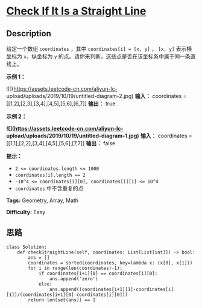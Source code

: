 # [Check If It Is a Straight Line][title]

## Description

给定一个数组 `coordinates` ，其中 `coordinates[i] = [x, y]` ， `[x, y]` 表示横坐标为 `x`、纵坐标为
`y` 的点。请你来判断，这些点是否在该坐标系中属于同一条直线上。



**示例 1：**

![](https://assets.leetcode-cn.com/aliyun-lc-
upload/uploads/2019/10/19/untitled-diagram-2.jpg)
            **输入：** coordinates = [[1,2],[2,3],[3,4],[4,5],[5,6],[6,7]]    **输出：** true    

**示例 2：**

**![](https://assets.leetcode-cn.com/aliyun-lc-
upload/uploads/2019/10/19/untitled-diagram-1.jpg)**
            **输入：** coordinates = [[1,1],[2,2],[3,4],[4,5],[5,6],[7,7]]    **输出：** false    



**提示：**

  * `2 <= coordinates.length <= 1000`
  * `coordinates[i].length == 2`
  * `-10^4 <= coordinates[i][0], coordinates[i][1] <= 10^4`
  * `coordinates` 中不含重复的点


**Tags:** Geometry, Array, Math

**Difficulty:** Easy

## 思路

``` python3
class Solution:
    def checkStraightLine(self, coordinates: List[List[int]]) -> bool:
        ans = []
        coordinates = sorted(coordinates, key=lambda x: (x[0], x[1]))
        for i in range(len(coordinates)-1):
            if coordinates[i+1][0] == coordinates[i][0]:
                ans.append('zero')
            else:
                ans.append((coordinates[i+1][1]-coordinates[i][1])/(coordinates[i+1][0]-coordinates[i][0]))
        return len(set(ans)) == 1
```

[title]: https://leetcode-cn.com/problems/check-if-it-is-a-straight-line

